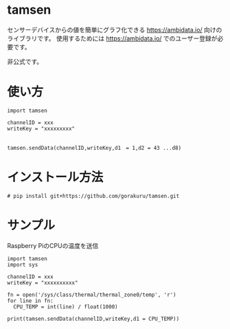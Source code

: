 # tamsen
センサーデバイスからの値を簡単にグラフ化できる https://ambidata.io/ 向けのライブラリです。
使用するためには https://ambidata.io/ でのユーザー登録が必要です。

非公式です。

# 使い方

~~~
import tamsen

channelID = xxx
writeKey = "xxxxxxxxx"


tamsen.sendData(channelID,writeKey,d1　= 1,d2 = 43 ...d8)
~~~

# インストール方法
~~~
# pip install git+https://github.com/gorakuru/tamsen.git
~~~

# サンプル
Raspberry PiのCPUの温度を送信

~~~
import tamsen
import sys

channelID = xxx
writeKey = "xxxxxxxxxx"

fn = open('/sys/class/thermal/thermal_zone0/temp', 'r')
for line in fn:
  CPU_TEMP = int(line) / float(1000)

print(tamsen.sendData(channelID,writeKey,d1 = CPU_TEMP))
~~~
